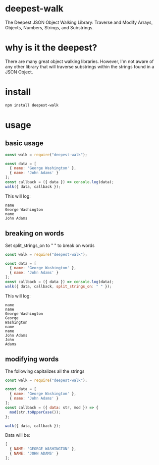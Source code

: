 # deepest-walk
The Deepest JSON Object Walking Library: Traverse and Modify Arrays, Objects, Numbers, Strings, and Substrings.

# why is it the deepest?
There are many great object walking libraries.  However, I'm not aware of any other library that will traverse substrings within the strings found in a JSON Object.

# install
```bash
npm install deepest-walk
```

# usage
## basic usage
```javascript
const walk = require("deepest-walk");

const data = [
  { name: 'George Washington' },
  { name: 'John Adams' }
];
const callback = ({ data }) => console.log(data);
walk({ data, callback });
```
This will log:
```
name
George Washington
name
John Adams
```

## breaking on words
Set split_strings_on to " " to break on words
```javascript
const walk = require("deepest-walk");

const data = [
  { name: 'George Washington' },
  { name: 'John Adams' }
];
const callback = ({ data }) => console.log(data);
walk({ data, callback, split_strings_on: " " });
```
This will log:
```
name
name
George Washington
George
Washington
name
name
John Adams
John
Adams
```

## modifying words
The following capitalizes all the strings
```javascript
const walk = require("deepest-walk");

const data = [
  { name: 'George Washington' },
  { name: 'John Adams' }
];
const callback = ({ data: str, mod }) => {
  mod(str.toUpperCase());
};

walk({ data, callback });
```
Data will be:
```javascript
[
  { NAME: 'GEORGE WASHINGTON' },
  { NAME: 'JOHN ADAMS' }
];
```
